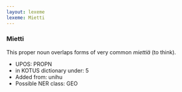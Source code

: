 ```yaml
---
layout: lexeme
lexeme: Mietti
---
```


###  Mietti

This proper noun overlaps forms of very common *miettiä* (to think).
* UPOS:  PROPN
* in KOTUS dictionary under:  5
* Added from:  unihu
* Possible NER class:  GEO

